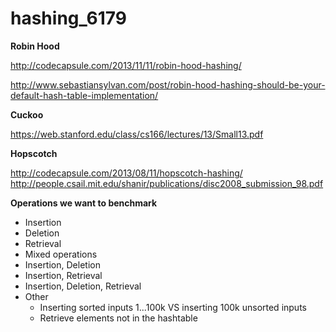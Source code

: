 # hashing_6179

<b>Robin Hood</b>

http://codecapsule.com/2013/11/11/robin-hood-hashing/

http://www.sebastiansylvan.com/post/robin-hood-hashing-should-be-your-default-hash-table-implementation/ 

<b>Cuckoo</b>

https://web.stanford.edu/class/cs166/lectures/13/Small13.pdf

<b>Hopscotch</b>

http://codecapsule.com/2013/08/11/hopscotch-hashing/
http://people.csail.mit.edu/shanir/publications/disc2008_submission_98.pdf

<b>Operations we want to benchmark</b> 
- Insertion
- Deletion
- Retrieval 
- Mixed operations 
 - Insertion, Deletion
 - Insertion, Retrieval
 - Insertion, Deletion, Retrieval  
- Other
  - Inserting sorted inputs 1...100k VS inserting 100k unsorted inputs
  - Retrieve elements not in the hashtable 
